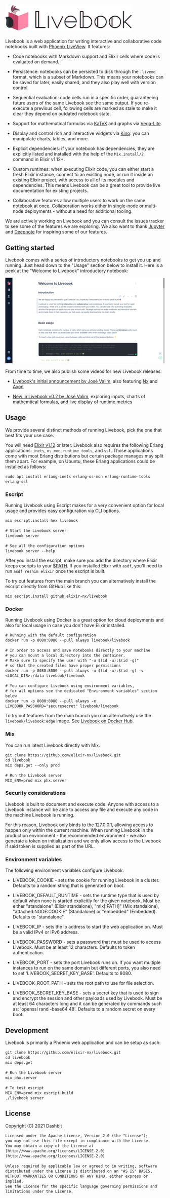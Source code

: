 <h1><img src="https://github.com/elixir-nx/livebook/raw/main/priv/static/images/logo-with-text.png" alt="Livebook" width="400"></h1>

Livebook is a web application for writing interactive and collaborative code notebooks built with [Phoenix LiveView](https://github.com/phoenixframework/phoenix_live_view). It features:

  * Code notebooks with Markdown support and Elixir cells where code is evaluated on demand.

  * Persistence: notebooks can be persisted to disk through the `.livemd` format, which is a subset of Markdown. This means your notebooks can be saved for later, easily shared, and they also play well with version control.

  * Sequential evaluation: code cells run in a specific order, guaranteeing future users of the same Livebook see the same output. If you re-execute a previous cell, following cells are marked as stale to make it clear they depend on outdated notebook state.

  * Support for mathematical formulas via [KaTeX](https://katex.org/) and graphs via [Vega-Lite](https://vega.github.io/vega-lite/).

  * Display and control rich and interactive widgets via [Kino](https://github.com/elixir-nx/kino): you can manipulate charts, tables, and more.

  * Explicit dependencies: if your notebook has dependencies, they are explicitly listed and installed with the help of the `Mix.install/2` command in Elixir v1.12+.

  * Custom runtimes: when executing Elixir code, you can either start a fresh Elixir instance, connect to an existing node, or run it inside an existing Elixir project, with access to all of its modules and dependencies. This means Livebook can be a great tool to provide live documentation for existing projects.

  * Collaborative features allow multiple users to work on the same notebook at once. Collaboration works either in single-node or multi-node deployments - without a need for additional tooling.

We are actively working on Livebook and you can consult the issues tracker to see some of the features we are exploring. We also want to thank [Jupyter](https://jupyter.org/) and [Deepnote](https://deepnote.com/) for inspiring some of our features.

## Getting started

Livebook comes with a series of introductory notebooks to get you up and running. Just head down to the "Usage" section below to install it. Here is a peek at the "Welcome to Livebook" introductory notebook:

![Screenshot](https://github.com/elixir-nx/livebook/raw/main/.github/imgs/welcome.png)

From time to time, we also publish some videos for new Livebook releases:

  * [Livebook's initial announcement by José Valim](https://www.youtube.com/watch?v=RKvqc-UEe34), also featuring [Nx](https://github.com/elixir-nx/nx) and [Axon](https://github.com/elixir-nx/axon)

  * [New in Livebook v0.2 by José Valim](https://www.youtube.com/watch?v=MOTEgF-wIEI), exploring inputs, charts of mathemtical formulas, and live display of runtime metrics

## Usage

We provide several distinct methods of running Livebook,
pick the one that best fits your use case.

You will need [Elixir v1.12](https://elixir-lang.org/install.html) or later.
Livebook also requires the following Erlang applications: `inets`,
`os_mon`, `runtime_tools`, and `ssl`. Those applications come with
most Erlang distributions but certain package manages may split
them apart. For example, on Ubuntu, these Erlang applications could
be installed as follows:

```shell
sudo apt install erlang-inets erlang-os-mon erlang-runtime-tools erlang-ssl
```

### Escript

Running Livebook using Escript makes for a very convenient option
for local usage and provides easy configuration via CLI options.

```shell
mix escript.install hex livebook

# Start the Livebook server
livebook server

# See all the configuration options
livebook server --help
```

After you install the escript, make sure you add the directory where
Elixir keeps escripts to your [$PATH](https://en.wikipedia.org/wiki/PATH_(variable)).
If you installed Elixir with `asdf`, you'll need to run `asdf reshim elixir`
once the escript is built.

To try out features from the main branch you can alternatively
install the escript directly from GitHub like this:

```shell
mix escript.install github elixir-nx/livebook
```

### Docker

Running Livebook using Docker is a great option for cloud deployments
and also for local usage in case you don't have Elixir installed.

```shell
# Running with the default configuration
docker run -p 8080:8080 --pull always livebook/livebook

# In order to access and save notebooks directly to your machine
# you can mount a local directory into the container.
# Make sure to specify the user with "-u $(id -u):$(id -g)"
# so that the created files have proper permissions
docker run -p 8080:8080 --pull always -u $(id -u):$(id -g) -v <LOCAL_DIR>:/data livebook/livebook

# You can configure Livebook using environment variables,
# for all options see the dedicated "Environment variables" section below
docker run -p 8080:8080 --pull always -e LIVEBOOK_PASSWORD="securesecret" livebook/livebook
```

To try out features from the main branch you can alternatively
use the `livebook/livebook:edge` image.
See [Livebook on Docker Hub](https://hub.docker.com/r/livebook/livebook/tags?page=1&ordering=last_updated).

### Mix

You can run latest Livebook directly with Mix.

```shell
git clone https://github.com/elixir-nx/livebook.git
cd livebook
mix deps.get --only prod

# Run the Livebook server
MIX_ENV=prod mix phx.server
```

### Security considerations

Livebook is built to document and execute code. Anyone with access to a Livebook instance will be able to access any file and execute any code in the machine Livebook is running.

For this reason, Livebook only binds to the 127.0.0.1, allowing access to happen only within the current machine. When running Livebook in the production environment - the recommended environment - we also generate a token on initialization and we only allow access to the Livebook if said token is supplied as part of the URL.

### Environment variables
<!-- Environment variables -->

The following environment variables configure Livebook:

  * LIVEBOOK_COOKIE - sets the cookie for running Livebook in a cluster.
    Defaults to a random string that is generated on boot.

  * LIVEBOOK_DEFAULT_RUNTIME - sets the runtime type that is used by default
    when none is started explicitly for the given notebook. Must be either
    "standalone" (Elixir standalone), "mix[:PATH]" (Mix standalone),
    "attached:NODE:COOKIE" (Standalone) or "embedded" (Embedded).
    Defaults to "standalone".

  * LIVEBOOK_IP - sets the ip address to start the web application on.
    Must be a valid IPv4 or IPv6 address.

  * LIVEBOOK_PASSWORD - sets a password that must be used to access Livebook.
    Must be at least 12 characters. Defaults to token authentication.

  * LIVEBOOK_PORT - sets the port Livebook runs on. If you want multiple instances
    to run on the same domain but different ports, you also need to set 'LIVEBOOK_SECRET_KEY_BASE'.
    Defaults to 8080.

  * LIVEBOOK_ROOT_PATH - sets the root path to use for file selection.

  * LIVEBOOK_SECRET_KEY_BASE - sets a secret key that is used to sign and encrypt
    the session and other payloads used by Livebook. Must be at least 64 characters
    long and it can be generated by commands such as: 'openssl rand -base64 48'.
    Defaults to a random secret on every boot.

<!-- Environment variables -->

## Development

Livebook is primarily a Phoenix web application and can be setup as such:

```shell
git clone https://github.com/elixir-nx/livebook.git
cd livebook
mix deps.get

# Run the Livebook server
mix phx.server

# To test escript
MIX_ENV=prod mix escript.build
./livebook server
```

## License

Copyright (C) 2021 Dashbit

    Licensed under the Apache License, Version 2.0 (the "License");
    you may not use this file except in compliance with the License.
    You may obtain a copy of the License at [http://www.apache.org/licenses/LICENSE-2.0](http://www.apache.org/licenses/LICENSE-2.0)

    Unless required by applicable law or agreed to in writing, software
    distributed under the License is distributed on an "AS IS" BASIS,
    WITHOUT WARRANTIES OR CONDITIONS OF ANY KIND, either express or implied.
    See the License for the specific language governing permissions and
    limitations under the License.
